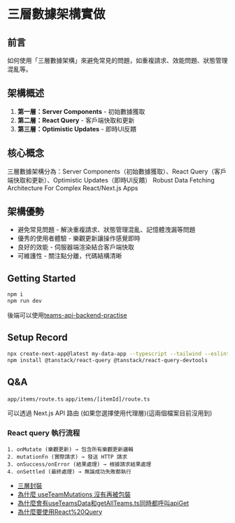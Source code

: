 # 三層數據架構實做

## 前言

如何使用「三層數據架構」來避免常見的問題，如重複請求、效能問題、狀態管理混亂等。

## 架構概述

1. **第一層：Server Components** - 初始數據獲取
2. **第二層：React Query** - 客戶端快取和更新
3. **第三層：Optimistic Updates** - 即時UI反饋

## 核心概念
三層數據架構分為：Server Components（初始數據獲取）、React Query（客戶端快取和更新）、Optimistic Updates（即時UI反饋） Robust Data Fetching Architecture For Complex React/Next.js Apps

## 架構優勢
- 避免常見問題 - 解決重複請求、狀態管理混亂、記憶體洩漏等問題
- 優秀的使用者體驗 - 樂觀更新讓操作感覺即時
- 良好的效能 - 伺服器端渲染結合客戶端快取
- 可維護性 - 關注點分離，代碼結構清晰

## Getting Started

```bash
npm i
npm run dev
```

後端可以使用[teams-api-backend-practise](https://github.com/lucashsu95/teams-api-backend-practise)

## Setup Record

```bash
npx create-next-app@latest my-data-app --typescript --tailwind --eslint --app
npm install @tanstack/react-query @tanstack/react-query-devtools
```

## Q&A

`app/items/route.ts`
`app/items/[itemId]/route.ts`

可以透過 Next.js API 路由 (如果您選擇使用代理層)(這兩個檔案目前沒用到)

### React query 執行流程
```
1. onMutate (樂觀更新) → 包含所有樂觀更新邏輯
2. mutationFn (實際請求) → 發送 HTTP 請求
3. onSuccess/onError (結果處理) → 根據請求結果處理
4. onSettled (最終處理) → 無論成功失敗都執行
```

- [三層封裝](./docs/三層封裝.md)
- [為什麼 useTeamMutations 沒有再被包裝](./docs/為什麼%20useTeamMutations%20沒有再被包裝.md)
- [為什麼會有useTeamsData和getAllTeams.ts同時都呼叫apiGet](./docs/為什麼會有useTeamsData和getAllTeams.ts同時都呼叫apiGet.md)
- [為什麼要使用React%20Query](./docs/為什麼要使用React%20Query.md)
